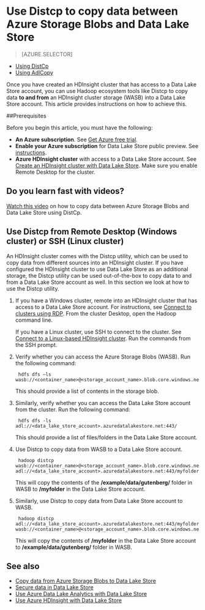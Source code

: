<properties
   pageTitle="Copy data to and from WASB into Data Lake Store using Distcp| Microsoft Azure"
   description="Use Distcp tool to copy data to and from Azure Storage Blobs to Data Lake Store"
   services="data-lake-store"
   documentationCenter=""
   authors="nitinme"
   manager="paulettm"
   editor="cgronlun"/>

<tags
   ms.service="data-lake-store"
   ms.devlang="na"
   ms.topic="article"
   ms.tgt_pltfrm="na"
   ms.workload="big-data"
   ms.date="08/02/2016"
   ms.author="nitinme"/>

# Use Distcp to copy data between Azure Storage Blobs and Data Lake Store

> [AZURE.SELECTOR]
- [Using DistCp](data-lake-store-copy-data-wasb-distcp.md)
- [Using AdlCopy](data-lake-store-copy-data-azure-storage-blob.md)


Once you have created an HDInsight cluster that has access to a Data Lake Store account, you can use Hadoop ecosystem tools like Distcp to copy data **to and from** an HDInsight cluster storage (WASB) into a Data Lake Store account. This article provides instructions on how to achieve this.

##Prerequisites

Before you begin this article, you must have the following:

- **An Azure subscription**. See [Get Azure free trial](https://azure.microsoft.com/pricing/free-trial/).
- **Enable your Azure subscription** for Data Lake Store public preview. See [instructions](data-lake-store-get-started-portal.md#signup).
- **Azure HDInsight cluster** with access to a Data Lake Store account. See [Create an HDInsight cluster with Data Lake Store](data-lake-store-hdinsight-hadoop-use-portal.md). Make sure you enable Remote Desktop for the cluster.

## Do you learn fast with videos?

[Watch this video](https://mix.office.com/watch/1liuojvdx6sie) on how to copy data between Azure Storage Blobs and Data Lake Store using DistCp.

## Use Distcp from Remote Desktop (Windows cluster) or SSH (Linux cluster)

An HDInsight cluster comes with the Distcp utility, which can be used to copy data from different sources into an HDInsight cluster. If you have configured the HDInsight cluster to use Data Lake Store as an additional storage, the Distcp utility can be used out-of-the-box to copy data to and from a Data Lake Store account as well. In this section we look at how to use the Distcp utility.

1. If you have a Windows cluster, remote into an HDInsight cluster that has access to a Data Lake Store account. For instructions, see [Connect to clusters using RDP](../hdinsight/hdinsight-administer-use-management-portal.md#connect-to-clusters-using-rdp). From the cluster Desktop, open the Hadoop command line.

	If you have a Linux cluster, use SSH to connect to the cluster. See [Connect to a Linux-based HDInsight cluster](../hdinsight/hdinsight-hadoop-linux-use-ssh-unix.md#connect-to-a-linux-based-hdinsight-cluster). Run the commands from the SSH prompt.

3. Verify whether you can access the Azure Storage Blobs (WASB). Run the following command:

		hdfs dfs –ls wasb://<container_name>@<storage_account_name>.blob.core.windows.net/

	This should provide a list of contents in the storage blob.

4. Similarly, verify whether you can access the Data Lake Store account from the cluster. Run the following command:

		hdfs dfs -ls adl://<data_lake_store_account>.azuredatalakestore.net:443/

	This should provide a list of files/folders in the Data Lake Store account.

5. Use Distcp to copy data from WASB to a Data Lake Store account.

		hadoop distcp wasb://<container_name>@<storage_account_name>.blob.core.windows.net/example/data/gutenberg adl://<data_lake_store_account>.azuredatalakestore.net:443/myfolder

	This will copy the contents of the **/example/data/gutenberg/** folder in WASB to **/myfolder** in the Data Lake Store account.

6. Similarly, use Distcp to copy data from Data Lake Store account to WASB.

		hadoop distcp adl://<data_lake_store_account>.azuredatalakestore.net:443/myfolder wasb://<container_name>@<storage_account_name>.blob.core.windows.net/example/data/gutenberg

	This will copy the contents of **/myfolder** in the Data Lake Store account to **/example/data/gutenberg/** folder in WASB.

## See also

- [Copy data from Azure Storage Blobs to Data Lake Store](data-lake-store-copy-data-azure-storage-blob.md)
- [Secure data in Data Lake Store](data-lake-store-secure-data.md)
- [Use Azure Data Lake Analytics with Data Lake Store](../data-lake-analytics/data-lake-analytics-get-started-portal.md)
- [Use Azure HDInsight with Data Lake Store](data-lake-store-hdinsight-hadoop-use-portal.md)

